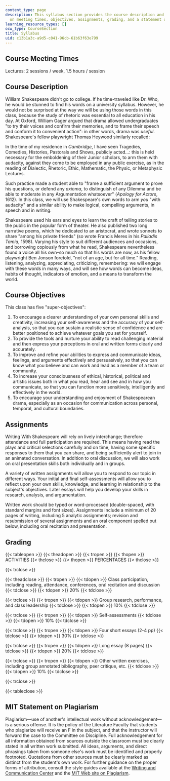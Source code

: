 ```yaml
---
content_type: page
description: This syllabus section provides the course description and information
  on meeting times, objectives, assignments, grading, and a statement on plagiarism.
learning_resource_types: []
ocw_type: CourseSection
title: Syllabus
uid: c13b1a3c-a9d5-c041-96cb-61b63f63e799
---
```


Course Meeting Times
--------------------

Lectures: 2 sessions / week, 1.5 hours / session

Course Description
------------------

William Shakespeare didn't go to college. If he time-traveled like Dr. Who, he would be stunned to find his words on a university syllabus. However, he would not be surprised at the way we will be using those words in this class, because the study of rhetoric was essential to all education in his day. At Oxford, William Gager argued that drama allowed undergraduates "to try their voices and confirm their memories, and to frame their speech and conform it to convenient action": in other words, drama was _useful_. Shakespeare's fellow playwright Thomas Heywood similarly recalled:

In the time of my residence in _Cambridge_, I have seen Tragedies, Comedies, Histories, Pastorals and Shows, publicly acted…: this is held necessary for the emboldening of their Junior scholars, to arm them with audacity, against they come to be employed in any public exercise, as in the reading of Dialectic, Rhetoric, Ethic, Mathematic, the Physic, or Metaphysic Lectures.

Such practice made a student able to "frame a sufficient argument to prove his questions, or defend any _axioma_, to distinguish of any Dilemma and be able to moderate in any Argumentation whatsoever" (_Apology for Actors_, 1612). In this class, we will use Shakespeare's own words to arm _you_ "with audacity" and a similar ability to make logical, compelling arguments, in speech and in writing.

Shakespeare used his ears and eyes to learn the craft of telling stories to the public in the popular form of theater. He also published two long narrative poems, which he dedicated to an aristocrat, and wrote sonnets to share "among his private friends" (so wrote Francis Meres in his _Palladis Tamia_, 1598). Varying his style to suit different audiences and occasions, and borrowing copiously from what he read, Shakespeare nevertheless found a voice all his own–so much so that his words are now, as his fellow playwright Ben Jonson foretold, "not of an age, but for all time." Reading, listening, analyzing, appreciating, criticizing, remembering: we will engage with these words in many ways, and will see how words can become ideas, habits of thought, indicators of emotion, and a means to transform the world.

Course Objectives
-----------------

This class has five "super-objectives":

1.  To encourage a clearer understanding of your own personal skills and creativity, increasing your self-awareness and the accuracy of your self-analysis, so that you can sustain a realistic sense of confidence and are better positioned to achieve whatever goals you set for yourself.
2.  To provide the tools and nurture your ability to read challenging material and then express your perceptions in oral and written forms clearly and accurately.
3.  To improve and refine your abilities to express and communicate ideas, feelings, and arguments effectively and persuasively, so that you can know what you believe and can work and lead as a member of a team or community.
4.  To increase your consciousness of ethical, historical, political and artistic issues both in what you read, hear and see and in how you communicate, so that you can function more sensitively, intelligently and effectively in the world.
5.  To encourage your understanding and enjoyment of Shakespearean drama, especially as an occasion for communication across personal, temporal, and cultural boundaries.

Assignments
-----------

Writing With Shakespeare will rely on lively interchange; therefore attendance and full participation are required. This means having read the plays and critical selections carefully and on time, having some specific responses to them that you can share, and being sufficiently alert to join in an animated conversation. In addition to oral discussion, we will also work on oral presentation skills both individually and in groups.

A variety of written assignments will allow you to respond to our topic in different ways. Your initial and final self-assessments will allow you to reflect upon your own skills, knowledge, and learning in relationship to the subject's objectives. Later essays will help you develop your skills in research, analysis, and argumentation.

Written work should be typed or word-processed (double-spaced, with standard margins and font sizes). Assignments include a minimum of 20 pages of writing, including 5 analytic assignments; revision and resubmission of several assignments and an oral component spelled out below, including oral recitation and presentation.

Grading
-------

{{< tableopen >}}
{{< theadopen >}}
{{< tropen >}}
{{< thopen >}}
ACTIVITIES
{{< thclose >}}
{{< thopen >}}
PERCENTAGES
{{< thclose >}}

{{< trclose >}}

{{< theadclose >}}
{{< tropen >}}
{{< tdopen >}}
Class participation, including reading, attendance, conferences, oral recitation and discussion
{{< tdclose >}}
{{< tdopen >}}
20%
{{< tdclose >}}

{{< trclose >}}
{{< tropen >}}
{{< tdopen >}}
Group research, performance, and class leadership
{{< tdclose >}}
{{< tdopen >}}
10%
{{< tdclose >}}

{{< trclose >}}
{{< tropen >}}
{{< tdopen >}}
Self-assessments
{{< tdclose >}}
{{< tdopen >}}
10%
{{< tdclose >}}

{{< trclose >}}
{{< tropen >}}
{{< tdopen >}}
Four short essays (2-4 pp)
{{< tdclose >}}
{{< tdopen >}}
30%
{{< tdclose >}}

{{< trclose >}}
{{< tropen >}}
{{< tdopen >}}
Long essay (8 pages)
{{< tdclose >}}
{{< tdopen >}}
20%
{{< tdclose >}}

{{< trclose >}}
{{< tropen >}}
{{< tdopen >}}
Other written exercises, including group annotated bibliography, peer critique, etc.
{{< tdclose >}}
{{< tdopen >}}
10%
{{< tdclose >}}

{{< trclose >}}

{{< tableclose >}}

MIT Statement on Plagiarism
---------------------------

Plagiarism—use of another's intellectual work without acknowledgement—is a serious offense. It is the policy of the Literature Faculty that students who plagiarize will receive an F in the subject, and that the instructor will forward the case to the Committee on Discipline. Full acknowledgement for all information obtained from sources outside the classroom must be clearly stated in all written work submitted. All ideas, arguments, and direct phrasings taken from someone else's work must be identified and properly footnoted. Quotations from other sources must be clearly marked as distinct from the student's own work. For further guidance on the proper forms of attribution, consult the style guides available at the [Writing and Communication Center](http://cmsw.mit.edu/writing-and-communication-center/) and the [MIT Web site on Plagiarism](http://cmsw.mit.edu/writing-and-communication-center/avoiding-plagiarism/).